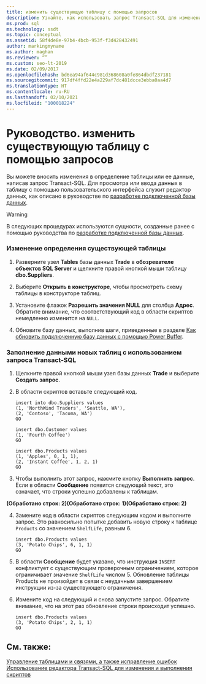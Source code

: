 ```yaml
---
title: изменить существующую таблицу с помощью запросов
description: Узнайте, как использовать запрос Transact-SQL для изменения определения или данных таблицы. Ознакомьтесь с примерами изменения определения таблицы и вставки строк в таблицу.
ms.prod: sql
ms.technology: ssdt
ms.topic: conceptual
ms.assetid: 58f4de8e-97b4-4bcb-953f-f3d428432491
author: markingmyname
ms.author: maghan
ms.reviewer: “”
ms.custom: seo-lt-2019
ms.date: 02/09/2017
ms.openlocfilehash: bd6ea94af644c981d368608a0fe864dbdf237181
ms.sourcegitcommit: 917df4ffd22e4a229af7dc481dcce3ebba0aa4d7
ms.translationtype: HT
ms.contentlocale: ru-RU
ms.lasthandoff: 02/10/2021
ms.locfileid: "100018224"
---
```

# <a name="how-to-edit-an-existing-table-using-queries"></a>Руководство. изменить существующую таблицу с помощью запросов

Вы можете вносить изменения в определение таблицы или ее данные, написав запрос Transact\-SQL. Для просмотра или ввода данных в таблицу с помощью пользовательского интерфейса служит редактор данных, как описано в руководстве по [разработке подключенной базы данных](../ssdt/connected-database-development.md).  
  
> [!WARNING]  
> В следующих процедурах используются сущности, созданные ранее с помощью руководства по [разработке подключенной базы данных](../ssdt/connected-database-development.md).  
  
### <a name="to-edit-the-definition-of-an-existing-table"></a>Изменение определения существующей таблицы  
  
1.  Разверните узел **Tables** базы данных **Trade** в **обозревателе объектов SQL Server** и щелкните правой кнопкой мыши таблицу **dbo.Suppliers**.  
  
2.  Выберите **Открыть в конструкторе**, чтобы просмотреть схему таблицы в конструкторе таблиц.  
  
3.  Установите флажок **Разрешить значения NULL** для столбца **Адрес**. Обратите внимание, что соответствующий код в области скриптов немедленно изменится на `NULL`.  
  
4.  Обновите базу данных, выполнив шаги, приведенные в разделе [Как обновить подключенную базу данных с помощью Power Buffer](../ssdt/how-to-update-a-connected-database-with-power-buffer.md).  
  
### <a name="to-populate-data-in-new-tables-using-a-transact-sql-query"></a>Заполнение данными новых таблиц с использованием запроса Transact\-SQL  
  
1.  Щелкните правой кнопкой мыши узел базы данных **Trade** и выберите **Создать запрос**.  
  
2.  В области скриптов вставьте следующий код.  
  
    ```  
    insert into dbo.Suppliers values  
    (1, 'NorthWind Traders', 'Seattle, WA'),  
    (2, 'Contoso', 'Tacoma, WA')  
    GO  
  
    insert dbo.Customer values  
    (1, 'Fourth Coffee')  
    GO  
  
    insert dbo.Products values  
    (1, 'Apples', 0, 1, 1),  
    (2, 'Instant Coffee', 1, 2, 1)  
    GO  
    ```  
  
3.  Чтобы выполнить этот запрос, нажмите кнопку **Выполнить запрос**. Если в области **Сообщение** появится следующий текст, это означает, что строки успешно добавлены к таблицам.  
  
**(Обработано строк: 2)(Обработано строк: 1)(Обработано строк: 2)**  
  
4.  Замените код в области скриптов следующим кодом и выполните запрос. Это равносильно попытке добавить новую строку к таблице `Products` со значением `ShelfLife`, равным 6.  
  
    ```  
    insert dbo.Products values  
    (3, 'Potato Chips', 6, 1, 1)  
    GO  
    ```  
  
5.  В области **Сообщение** будет указано, что инструкция `INSERT` конфликтует с существующим проверочным ограничением, которое ограничивает значение `ShelfLife` числом 5. Обновление таблицы Products не произойдет в связи с неудачным завершением инструкции из-за существующего ограничения.  
  
6.  Измените код на следующий и снова запустите запрос. Обратите внимание, что на этот раз обновление строки происходит успешно.  
  
    ```  
    insert dbo.Products values  
    (3, 'Potato Chips', 2, 1, 1)  
    GO  
    ```  
  
## <a name="see-also"></a>См. также:  
[Управление таблицами и связями, а также исправление ошибок](../ssdt/manage-tables-relationships-and-fix-errors.md)  
[Использование редактора Transact-SQL для изменения и выполнения скриптов](../ssdt/use-transact-sql-editor-to-edit-and-execute-scripts.md)  
  
